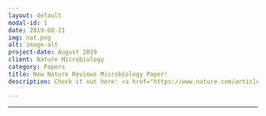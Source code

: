 ```yaml
---
layout: default
modal-id: 1
date: 2019-08-21
img: nat.png
alt: image-alt
project-date: August 2019
client: Nature Microbiology
category: Papers
title: New Nature Reviews Microbiology Paper!
description: Check it out here: <a href="https://www.nature.com/articles/s41579-020-0372-5?utm_source=feedburner&utm_medium=feed&utm_campaign=Feed%3A+nrmicro%2Frss%2Fcurrent+%28Nature+Reviews+Microbiology+-+Issue%29">

---
```



---
